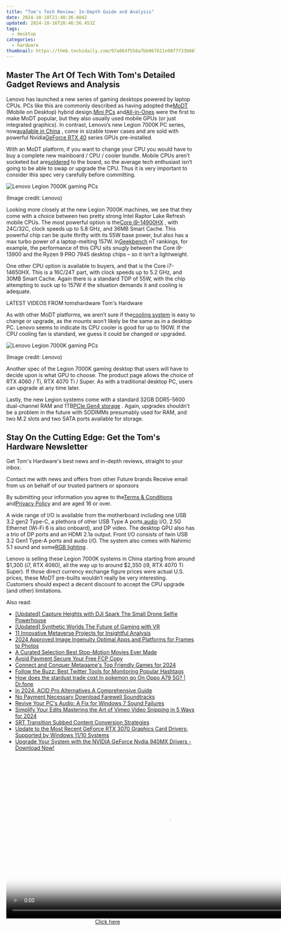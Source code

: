 ```yaml
---
title: "Tom's Tech Review: In-Depth Guide and Analysis"
date: 2024-10-10T21:48:36.604Z
updated: 2024-10-16T20:46:56.453Z
tags:
  - desktop
categories:
  - hardware
thumbnail: https://thmb.techidaily.com/97a064f556a7bb067611e98f7f33b087d4344415697ae32a33a8f3d286a74da8.png
---
```


## Master The Art Of Tech With Tom's Detailed Gadget Reviews and Analysis

Lenovo has launched a new series of gaming desktops powered by laptop CPUs. PCs like this are commonly described as having adopted the[MoDT](https://www.tomshardware.com/news/intel-raptor-lake-mobile-chips-get-soldered-to-micro-atx-motherboards) (Mobile on Desktop) hybrid design.[Mini PCs](https://www.tomshardware.com/desktops/mini-pcs/minisforum-atomman-g7-pt-touted-as-worlds-first-amd-advantage-mini-pc-packs-an-amd-r9-7945hx-and-rx-7600m-xt) and[All-in-Ones](https://www.tomshardware.com/tag/all-in-one-pcs) were the first to make MoDT popular, but they also usually used mobile GPUs (or just integrated graphics). In contrast, Lenovo’s new Legion 7000K PC series, now[available in China](https://shop-links.co/link/?exclusive=1&publisher_slug=itechdaily19598&url=https%3A%2F%2Fitem.lenovo.com.cn%2Fproduct%2F1037096.html) , come in sizable tower cases and are sold with powerful Nvidia[GeForce RTX 40](https://www.tomshardware.com/features/nvidia-ada-lovelace-and-geforce-rtx-40-series-everything-we-know) series GPUs pre-installed.

 With an MoDT platform, if you want to change your CPU you would have to buy a complete new mainboard / CPU / cooler bundle. Mobile CPUs aren’t socketed but are[soldered](https://www.tomshardware.com/best-picks/best-soldering-irons) to the board, so the average tech enthusiast isn’t going to be able to swap or upgrade the CPU. Thus it is very important to consider this spec very carefully before committing.

![Lenovo Legion 7000K gaming PCs](https://cdn.mos.cms.futurecdn.net/KiWmBjf3WBxdHs7uNFYu2U-320-80.jpg)

 (Image credit: Lenovo)

 Looking more closely at the new Legion 7000K machines, we see that they come with a choice between two pretty strong Intel Raptor Lake Refresh mobile CPUs. The most powerful option is the[Core i9-14900HX](https://www.tomshardware.com/pc-components/cpus/intel-unleashes-14th-gen-raptor-lake-refresh-hx-series-laptops-cpus-refreshed-chips-with-up-to-24-cores-58-ghz-boost-clock-and-192gb-ddr5-support) , with 24C/32C, clock speeds up to 5.8 GHz, and 36MB Smart Cache. This powerful chip can be quite thrifty with its 55W base power, but also has a max turbo power of a laptop-melting 157W. In[Geekbench](https://browser.geekbench.com/processor-benchmarks) nT rankings, for example, the performance of this CPU sits snugly between the Core i9-13900 and the Ryzen 9 PRO 7945 desktop chips – so it isn’t a lightweight.

 One other CPU option is available to buyers, and that is the Core i7-14650HX. This is a 16C/24T part, with clock speeds up to 5.2 GHz, and 30MB Smart Cache. Again there is a standard TDP of 55W, with the chip attempting to suck up to 157W if the situation demands it and cooling is adequate.

 LATEST VIDEOS FROM tomshardware Tom's Hardware

 As with other MoDT platforms, we aren’t sure if the[cooling system](https://www.tomshardware.com/reviews/best-cpu-coolers,4181.html) is easy to change or upgrade, as the mounts won’t likely be the same as in a desktop PC. Lenovo seems to indicate its CPU cooler is good for up to 190W. If the CPU cooling fan is standard, we guess it could be changed or upgraded.

![Lenovo Legion 7000K gaming PCs](https://cdn.mos.cms.futurecdn.net/KHmtZBvJU6LcChAReYSDBU-320-80.jpg)

 (Image credit: Lenovo)

 Another spec of the Legion 7000K gaming desktop that users will have to decide upon is what GPU to choose. The product page allows the choice of RTX 4060 / Ti, RTX 4070 Ti / Super. As with a traditional desktop PC, users can upgrade at any time later.

 Lastly, the new Legion systems come with a standard 32GB DDR5-5600 dual-channel RAM and 1TB[PCIe Gen4 storage](https://www.tomshardware.com/reviews/best-ssds,3891.html) . Again, upgrades shouldn’t be a problem in the future with SODIMMs presumably used for RAM, and two M.2 slots and two SATA ports available for storage.

## Stay On the Cutting Edge: Get the Tom's Hardware Newsletter

 Get Tom's Hardware's best news and in-depth reviews, straight to your inbox.

 Contact me with news and offers from other Future brands  Receive email from us on behalf of our trusted partners or sponsors

 By submitting your information you agree to the[Terms & Conditions](https://futureplc.com/terms-conditions/) and[Privacy Policy](https://futureplc.com/privacy-policy/) and are aged 16 or over.

 A wide range of I/O is available from the motherboard including one USB 3.2 gen2 Type-C, a plethora of other USB Type A ports,[audio](https://www.tomshardware.com/tag/audio) I/O, 2.5G Ethernet (Wi-Fi 6 is also onboard), and DP video. The desktop GPU also has a trio of DP ports and an HDMI 2.1a output. Front I/O consists of twin USB 3.2 Gen1 Type-A ports and audio I/O. The system also comes with Nahimic 5.1 sound and some[RGB lighting](https://www.tomshardware.com/news/windows-11-rgb-controls-native) .

 Lenovo is selling these Legion 7000K systems in China starting from around $1,300 (i7, RTX 4060), all the way up to around $2,350 (i9, RTX 4070 Ti Super). If those direct currency exchange figure prices were actual U.S. prices, these MoDT pre-builts wouldn’t really be very interesting. Customers should expect a decent discount to accept the CPU upgrade (and other) limitations.

<ins class="adsbygoogle"
     style="display:block"
     data-ad-format="autorelaxed"
     data-ad-client="ca-pub-7571918770474297"
     data-ad-slot="1223367746"></ins>

<ins class="adsbygoogle"
     style="display:block"
     data-ad-client="ca-pub-7571918770474297"
     data-ad-slot="8358498916"
     data-ad-format="auto"
     data-full-width-responsive="true"></ins>

<span class="atpl-alsoreadstyle">Also read:</span>
<div><ul>
<li><a href="https://extra-tips.techidaily.com/updated-capture-heights-with-dji-spark-the-small-drone-selfie-powerhouse/"><u>[Updated] Capture Heights with DJI Spark The Small Drone Selfie Powerhouse</u></a></li>
<li><a href="https://fox-access.techidaily.com/updated-synthetic-worlds-the-future-of-gaming-with-vr/"><u>[Updated] Synthetic Worlds The Future of Gaming with VR</u></a></li>
<li><a href="https://extra-tips.techidaily.com/11-innovative-metaverse-projects-for-insightful-analysis/"><u>11 Innovative Metaverse Projects for Insightful Analysis</u></a></li>
<li><a href="https://article-knowledge.techidaily.com/2024-approved-image-ingenuity-optimal-apps-and-platforms-for-frames-to-photos/"><u>2024 Approved Image Ingenuity Optimal Apps and Platforms for Frames to Photos</u></a></li>
<li><a href="https://extra-lessons.techidaily.com/a-curated-selection-best-stop-motion-movies-ever-made/"><u>A Curated Selection Best Stop-Motion Movies Ever Made</u></a></li>
<li><a href="https://extra-tips.techidaily.com/avoid-payment-secure-your-free-fcp-copy/"><u>Avoid Payment Secure Your Free FCP Copy</u></a></li>
<li><a href="https://extra-tips.techidaily.com/connect-and-conquer-metagames-top-friendly-games-for-2024/"><u>Connect and Conquer Metagame's Top Friendly Games for 2024</u></a></li>
<li><a href="https://tech-recovery.techidaily.com/follow-the-buzz-best-twitter-tools-for-monitoring-popular-hashtags/"><u>Follow the Buzz: Best Twitter Tools for Monitoring Popular Hashtags</u></a></li>
<li><a href="https://android-pokemon-go.techidaily.com/how-does-the-stardust-trade-cost-in-pokemon-go-on-oppo-a79-5g-drfone-by-drfone-virtual-android/"><u>How does the stardust trade cost In pokemon go On Oppo A79 5G? | Dr.fone</u></a></li>
<li><a href="https://extra-tips.techidaily.com/in-2024-acid-pro-alternatives-a-comprehensive-guide/"><u>In 2024, ACID Pro Alternatives A Comprehensive Guide</u></a></li>
<li><a href="https://extra-tips.techidaily.com/no-payment-necessary-download-farewell-soundtracks/"><u>No Payment Necessary Download Farewell Soundtracks</u></a></li>
<li><a href="https://sound-issues.techidaily.com/revive-your-pcs-audio-a-fix-for-windows-7-sound-failures/"><u>Revive Your PC's Audio: A Fix for Windows 7 Sound Failures</u></a></li>
<li><a href="https://vimeo-videos.techidaily.com/simplify-your-edits-mastering-the-art-of-vimeo-video-snipping-in-5-ways-for-2024/"><u>Simplify Your Edits Mastering the Art of Vimeo Video Snipping in 5 Ways for 2024</u></a></li>
<li><a href="https://extra-tips.techidaily.com/srt-transition-subbed-content-conversion-strategies/"><u>SRT Transition Subbed Content Conversion Strategies</u></a></li>
<li><a href="https://hardware-help.techidaily.com/update-to-the-most-recent-geforce-rtx-3070-graphics-card-drivers-supported-by-windows-1110-systems/"><u>Update to the Most Recent GeForce RTX 3070 Graphics Card Drivers: Supported by Windows 11/10 Systems</u></a></li>
<li><a href="https://driver-download.techidaily.com/1722974633112-upgrade-your-system-with-the-nvidia-geforce-nvdia-940mx-drivers-download-now/"><u>Upgrade Your System with the NVIDIA GeForce Nvdia 940MX Drivers - Download Now!</u></a></li>
</ul></div>

<!-- affiliate ads begin -->
<span id="1424531">
					<video width="864" height="NaN" style="cursor:pointer"
           poster="//a.impactradius-go.com/display-clicktoplayimage/1424531.png"
           onclick="if(!this.playClicked){this.play();this.setAttribute('controls',true);this.playClicked=true;}">
	   <source src="//a.impactradius-go.com/display-ad/16446-1424531">
	   <img src="//a.impactradius-go.com/display-clicktoplayimage/1424531.png" style="border: none; height: 100%; width: 100%; object-fit: contain">
	</video>
	<div style="width:540px;text-align:center"><a href="javascript:window.open(decodeURIComponent('https%3A%2F%2Flaganoo.pxf.io%2Fc%2F5597632%2F1424531%2F16446'), '_blank');void(0);">Click here</a></div>
</span>
<img height="0" width="0" src="https://imp.pxf.io/i/5597632/1424531/16446" style="position:absolute;visibility:hidden;" border="0" />
<!-- affiliate ads end -->

